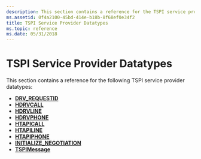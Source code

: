 ```yaml
---
description: This section contains a reference for the TSPI service provider datatypes.
ms.assetid: 0f4a2100-45bd-414e-b18b-8f68ef0e34f2
title: TSPI Service Provider Datatypes
ms.topic: reference
ms.date: 05/31/2018
---
```


# TSPI Service Provider Datatypes

This section contains a reference for the following TSPI service provider datatypes:

-   [**DRV\_REQUESTID**](drv-requestid.md)
-   [**HDRVCALL**](hdrvline.md)
-   [**HDRVLINE**](hdrvline.md)
-   [**HDRVPHONE**](hdrvphone.md)
-   [**HTAPICALL**](htapicall.md)
-   [**HTAPILINE**](htapiline.md)
-   [**HTAPIPHONE**](htapiphone.md)
-   [**INITIALIZE\_NEGOTIATION**](initialize-negotiation.md)
-   [**TSPIMessage**](tspimessage.md)

 

 




